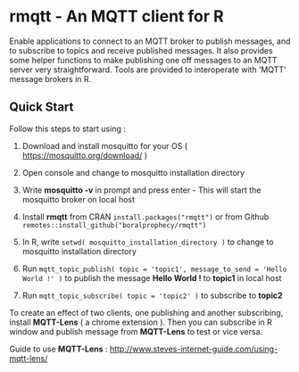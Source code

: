 # rmqtt - An MQTT client for R

Enable applications to connect to an MQTT broker to publish messages, and to subscribe to topics and receive published messages. It also provides some helper functions to make publishing one off messages to an MQTT server very straightforward. Tools are provided to interoperate with ‘MQTT’ message brokers in R.

## Quick Start

Follow this steps to start using :

1) Download and install mosquitto for your OS ( https://mosquitto.org/download/ )

2) Open console and change to mosquitto installation directory

3) Write **mosquitto -v** in prompt and press enter - This will start the mosquitto broker on local host

4) Install **rmqtt** from CRAN `install.packages("rmqtt")` or from Github `remotes::install_github("boralprophecy/rmqtt")`

5) In R, write `setwd( mosquitto_installation_directory )` to change to mosquitto installation directory

6) Run `mqtt_topic_publish( topic = 'topic1', message_to_send = 'Hello World !' )` to publish the message **Hello World !** to  **topic1** in local host

7) Run `mqtt_topic_subscribe( topic = 'topic2' )` to subscribe to **topic2**


To create an effect of two clients, one publishing and another subscribing, install **MQTT-Lens** ( a chrome extension ). Then you can subscribe in R window and publish message from **MQTT-Lens** to test or vice versa.

Guide to use **MQTT-Lens** : http://www.steves-internet-guide.com/using-mqtt-lens/
